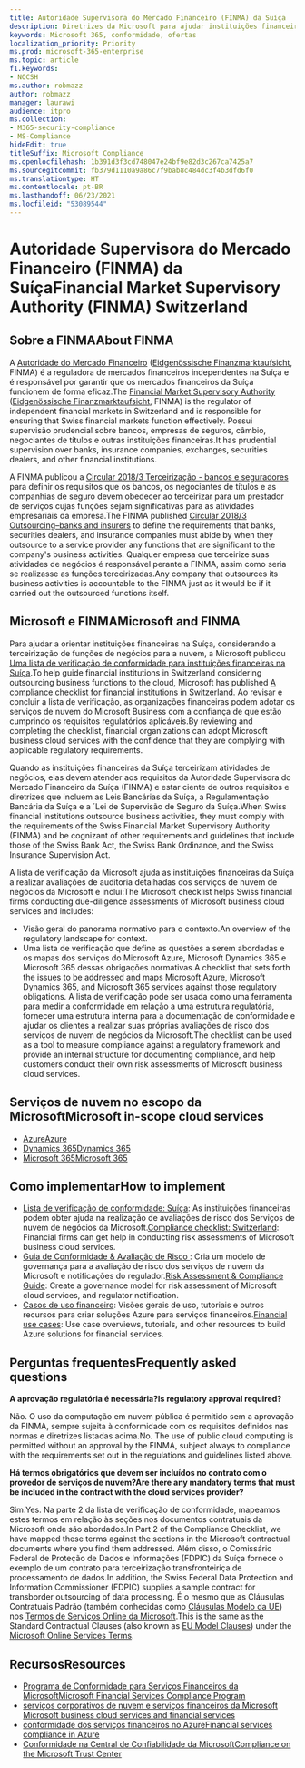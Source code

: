 ```yaml
---
title: Autoridade Supervisora do Mercado Financeiro (FINMA) da Suíça
description: Diretrizes da Microsoft para ajudar instituições financeiras na Suíça com a adoção da nuvem.
keywords: Microsoft 365, conformidade, ofertas
localization_priority: Priority
ms.prod: microsoft-365-enterprise
ms.topic: article
f1.keywords:
- NOCSH
ms.author: robmazz
author: robmazz
manager: laurawi
audience: itpro
ms.collection:
- M365-security-compliance
- MS-Compliance
hideEdit: true
titleSuffix: Microsoft Compliance
ms.openlocfilehash: 1b391d3f3cd748047e24bf9e82d3c267ca7425a7
ms.sourcegitcommit: fb379d1110a9a86c7f9bab8c484dc3f4b3dfd6f0
ms.translationtype: HT
ms.contentlocale: pt-BR
ms.lasthandoff: 06/23/2021
ms.locfileid: "53089544"
---
```

# <a name="financial-market-supervisory-authority-finma-switzerland"></a><span data-ttu-id="64805-104">Autoridade Supervisora do Mercado Financeiro (FINMA) da Suíça</span><span class="sxs-lookup"><span data-stu-id="64805-104">Financial Market Supervisory Authority (FINMA) Switzerland</span></span>

## <a name="about-finma"></a><span data-ttu-id="64805-105">Sobre a FINMA</span><span class="sxs-lookup"><span data-stu-id="64805-105">About FINMA</span></span>

<span data-ttu-id="64805-106">A [Autoridade do Mercado Financeiro](https://www.finma.ch/en) ([Eidgenössische Finanzmarktaufsicht](https://www.finma.ch/de/), FINMA) é a reguladora de mercados financeiros independentes na Suíça e é responsável por garantir que os mercados financeiros da Suíça funcionem de forma eficaz.</span><span class="sxs-lookup"><span data-stu-id="64805-106">The [Financial Market Supervisory Authority](https://www.finma.ch/en) ([Eidgenössische Finanzmarktaufsicht](https://www.finma.ch/de/), FINMA) is the regulator of independent financial markets in Switzerland and is responsible for ensuring that Swiss financial markets function effectively.</span></span> <span data-ttu-id="64805-107">Possui supervisão prudencial sobre bancos, empresas de seguros, câmbio, negociantes de títulos e outras instituições financeiras.</span><span class="sxs-lookup"><span data-stu-id="64805-107">It has prudential supervision over banks, insurance companies, exchanges, securities dealers, and other financial institutions.</span></span>

<span data-ttu-id="64805-108">A FINMA publicou a [Circular 2018/3 Terceirização - bancos e seguradores](https://www.finma.ch/en/~/media/finma/dokumente/rundschreiben-archiv/2018/rs-18-03/finma-rs-2018-03---20170921.pdf?la=en) para definir os requisitos que os bancos, os negociantes de títulos e as companhias de seguro devem obedecer ao terceirizar para um prestador de serviços cujas funções sejam significativas para as atividades empresariais da empresa.</span><span class="sxs-lookup"><span data-stu-id="64805-108">The FINMA published [Circular 2018/3 Outsourcing–banks and insurers](https://www.finma.ch/en/~/media/finma/dokumente/rundschreiben-archiv/2018/rs-18-03/finma-rs-2018-03---20170921.pdf?la=en) to define the requirements that banks, securities dealers, and insurance companies must abide by when they outsource to a service provider any functions that are significant to the company's business activities.</span></span> <span data-ttu-id="64805-109">Qualquer empresa que terceirize suas atividades de negócios é responsável perante a FINMA, assim como seria se realizasse as funções terceirizadas.</span><span class="sxs-lookup"><span data-stu-id="64805-109">Any company that outsources its business activities is accountable to the FINMA just as it would be if it carried out the outsourced functions itself.</span></span>

## <a name="microsoft-and-finma"></a><span data-ttu-id="64805-110">Microsoft e FINMA</span><span class="sxs-lookup"><span data-stu-id="64805-110">Microsoft and FINMA</span></span>

<span data-ttu-id="64805-111">Para ajudar a orientar instituições financeiras na Suíça, considerando a terceirização de funções de negócios para a nuvem, a Microsoft publicou [Uma lista de verificação de conformidade para instituições financeiras na Suíça](https://aka.ms/FinServ-Guide-Switzerland).</span><span class="sxs-lookup"><span data-stu-id="64805-111">To help guide financial institutions in Switzerland considering outsourcing business functions to the cloud, Microsoft has published [A compliance checklist for financial institutions in Switzerland](https://aka.ms/FinServ-Guide-Switzerland).</span></span> <span data-ttu-id="64805-112">Ao revisar e concluir a lista de verificação, as organizações financeiras podem adotar os serviços de nuvem do Microsoft Business com a confiança de que estão cumprindo os requisitos regulatórios aplicáveis.</span><span class="sxs-lookup"><span data-stu-id="64805-112">By reviewing and completing the checklist, financial organizations can adopt Microsoft business cloud services with the confidence that they are complying with applicable regulatory requirements.</span></span>

<span data-ttu-id="64805-113">Quando as instituições financeiras da Suíça terceirizam atividades de negócios, elas devem atender aos requisitos da Autoridade Supervisora do Mercado Financeiro da Suíça (FINMA) e estar ciente de outros requisitos e diretrizes que incluem as Leis Bancárias da Suíça, a Regulamentação Bancária da Suíça e a ´Lei de Supervisão de Seguro da Suíça.</span><span class="sxs-lookup"><span data-stu-id="64805-113">When Swiss financial institutions outsource business activities, they must comply with the requirements of the Swiss Financial Market Supervisory Authority (FINMA) and be cognizant of other requirements and guidelines that include those of the Swiss Bank Act, the Swiss Bank Ordinance, and the Swiss Insurance Supervision Act.</span></span>

<span data-ttu-id="64805-114">A lista de verificação da Microsoft ajuda as instituições financeiras da Suíça a realizar avaliações de auditoria detalhadas dos serviços de nuvem de negócios da Microsoft e inclui:</span><span class="sxs-lookup"><span data-stu-id="64805-114">The Microsoft checklist helps Swiss financial firms conducting due-diligence assessments of Microsoft business cloud services and includes:</span></span>

- <span data-ttu-id="64805-115">Visão geral do panorama normativo para o contexto.</span><span class="sxs-lookup"><span data-stu-id="64805-115">An overview of the regulatory landscape for context.</span></span>
- <span data-ttu-id="64805-116">Uma lista de verificação que define as questões a serem abordadas e os mapas dos serviços do Microsoft Azure, Microsoft Dynamics 365 e Microsoft 365 dessas obrigações normativas.</span><span class="sxs-lookup"><span data-stu-id="64805-116">A checklist that sets forth the issues to be addressed and maps Microsoft Azure, Microsoft Dynamics 365, and Microsoft 365 services against those regulatory obligations.</span></span> <span data-ttu-id="64805-117">A lista de verificação pode ser usada como uma ferramenta para medir a conformidade em relação a uma estrutura regulatória, fornecer uma estrutura interna para a documentação de conformidade e ajudar os clientes a realizar suas próprias avaliações de risco dos serviços de nuvem de negócios da Microsoft.</span><span class="sxs-lookup"><span data-stu-id="64805-117">The checklist can be used as a tool to measure compliance against a regulatory framework and provide an internal structure for documenting compliance, and help customers conduct their own risk assessments of Microsoft business cloud services.</span></span>

## <a name="microsoft-in-scope-cloud-services"></a><span data-ttu-id="64805-118">Serviços de nuvem no escopo da Microsoft</span><span class="sxs-lookup"><span data-stu-id="64805-118">Microsoft in-scope cloud services</span></span>

- [<span data-ttu-id="64805-119">Azure</span><span class="sxs-lookup"><span data-stu-id="64805-119">Azure</span></span>](https://aka.ms/AzureCompliance)
- [<span data-ttu-id="64805-120">Dynamics 365</span><span class="sxs-lookup"><span data-stu-id="64805-120">Dynamics 365</span></span>](https://aka.ms/d365-compliance-list)
- [<span data-ttu-id="64805-121">Microsoft 365</span><span class="sxs-lookup"><span data-stu-id="64805-121">Microsoft 365</span></span>](https://aka.ms/o365-compliance-framework)

## <a name="how-to-implement"></a><span data-ttu-id="64805-122">Como implementar</span><span class="sxs-lookup"><span data-stu-id="64805-122">How to implement</span></span>

- <span data-ttu-id="64805-123">[Lista de verificação de conformidade: Suíça](https://aka.ms/FinServ-Guide-Switzerland): As instituições financeiras podem obter ajuda na realização de avaliações de risco dos Serviços de nuvem de negócios da Microsoft.</span><span class="sxs-lookup"><span data-stu-id="64805-123">[Compliance checklist: Switzerland](https://aka.ms/FinServ-Guide-Switzerland): Financial firms can get help in conducting risk assessments of Microsoft business cloud services.</span></span>
- <span data-ttu-id="64805-124">[Guia de Conformidade & Avaliação de Risco ](https://aka.ms/RiskGovernanceGuide): Cria um modelo de governança para a avaliação de risco dos serviços de nuvem da Microsoft e notificações do regulador.</span><span class="sxs-lookup"><span data-stu-id="64805-124">[Risk Assessment & Compliance Guide](https://aka.ms/RiskGovernanceGuide): Create a governance model for risk assessment of Microsoft cloud services, and regulator notification.</span></span>
- <span data-ttu-id="64805-125">[Casos de uso financeiro](/azure/industry/financial/): Visões gerais de uso, tutoriais e outros recursos para criar soluções Azure para serviços financeiros.</span><span class="sxs-lookup"><span data-stu-id="64805-125">[Financial use cases](/azure/industry/financial/): Use case overviews, tutorials, and other resources to build Azure solutions for financial services.</span></span>

## <a name="frequently-asked-questions"></a><span data-ttu-id="64805-126">Perguntas frequentes</span><span class="sxs-lookup"><span data-stu-id="64805-126">Frequently asked questions</span></span>

<span data-ttu-id="64805-127">**A aprovação regulatória é necessária?**</span><span class="sxs-lookup"><span data-stu-id="64805-127">**Is regulatory approval required?**</span></span>

<span data-ttu-id="64805-p105">Não. O uso da computação em nuvem pública é permitido sem a aprovação da FINMA, sempre sujeita à conformidade com os requisitos definidos nas normas e diretrizes listadas acima.</span><span class="sxs-lookup"><span data-stu-id="64805-p105">No. The use of public cloud computing is permitted without an approval by the FINMA, subject always to compliance with the requirements set out in the regulations and guidelines listed above.</span></span>

<span data-ttu-id="64805-130">**Há termos obrigatórios que devem ser incluídos no contrato com o provedor de serviços de nuvem?**</span><span class="sxs-lookup"><span data-stu-id="64805-130">**Are there any mandatory terms that must be included in the contract with the cloud services provider?**</span></span>

<span data-ttu-id="64805-131">Sim.</span><span class="sxs-lookup"><span data-stu-id="64805-131">Yes.</span></span> <span data-ttu-id="64805-132">Na parte 2 da lista de verificação de conformidade, mapeamos estes termos em relação às seções nos documentos contratuais da Microsoft onde são abordados.</span><span class="sxs-lookup"><span data-stu-id="64805-132">In Part 2 of the Compliance Checklist, we have mapped these terms against the sections in the Microsoft contractual documents where you find them addressed.</span></span> <span data-ttu-id="64805-133">Além disso, o Comissário Federal de Proteção de Dados e Informações (FDPIC) da Suíça fornece o exemplo de um contrato para terceirização transfronteiriça de processamento de dados.</span><span class="sxs-lookup"><span data-stu-id="64805-133">In addition, the Swiss Federal Data Protection and Information Commissioner (FDPIC) supplies a sample contract for transborder outsourcing of data processing.</span></span> <span data-ttu-id="64805-134">É o mesmo que as Cláusulas Contratuais Padrão (também conhecidas como [Cláusulas Modelo da UE](offering-EU-Model-Clauses.md)) nos [Termos de Serviços Online da Microsoft](https://aka.ms/Online-Services-Terms).</span><span class="sxs-lookup"><span data-stu-id="64805-134">This is the same as the Standard Contractual Clauses (also known as [EU Model Clauses](offering-EU-Model-Clauses.md)) under the [Microsoft Online Services Terms](https://aka.ms/Online-Services-Terms).</span></span>

## <a name="resources"></a><span data-ttu-id="64805-135">Recursos</span><span class="sxs-lookup"><span data-stu-id="64805-135">Resources</span></span>

- [<span data-ttu-id="64805-136">Programa de Conformidade para Serviços Financeiros da Microsoft</span><span class="sxs-lookup"><span data-stu-id="64805-136">Microsoft Financial Services Compliance Program</span></span>](https://aka.ms/FSCP-Print)
- [<span data-ttu-id="64805-137"> serviços corporativos de nuvem e serviços financeiros da Microsoft </span><span class="sxs-lookup"><span data-stu-id="64805-137">Microsoft business cloud services and financial services</span></span>](https://servicetrust.microsoft.com/viewpage/financialservicesoverview)
- [<span data-ttu-id="64805-138">conformidade dos serviços financeiros no Azure</span><span class="sxs-lookup"><span data-stu-id="64805-138">Financial services compliance in Azure</span></span>](https://azure.microsoft.com/resources/videos/azurecon-2015-financial-services-compliance-in-azure/)
- [<span data-ttu-id="64805-139">Conformidade na Central de Confiabilidade da Microsoft</span><span class="sxs-lookup"><span data-stu-id="64805-139">Compliance on the Microsoft Trust Center</span></span>](https://www.microsoft.com/trust-center/compliance/compliance-overview)
